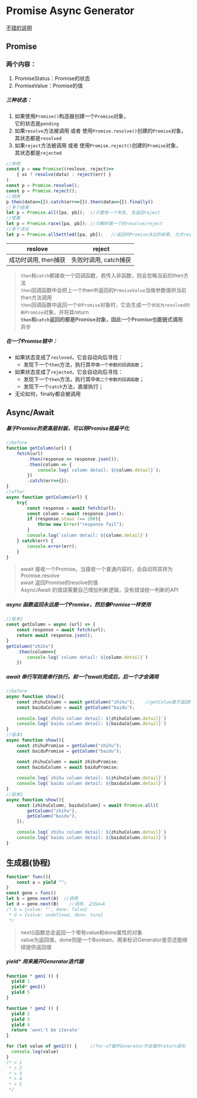 # Promise Async Generator

[不错的说明](https://advancedweb.hu/how-to-use-async-functions-with-array-map-in-javascript/)

## Promise
### 两个内容：
1. PromiseStatus：Promise的状态
2. PromiseValue：Promise的值

##### 三种状态：
1. 如果使用`Promise()`构造器创建一个`Promise`对象，<br/>它的状态是`pending`
2. 如果`resolve`方法被调用 或者 使用`Promise.resolve()`创建的`Promise`对象，<br/>其状态都是`resolved`
3. 如果`reject`方法被调用 或者 使用`Promise.reject()`创建的`Promise`对象，<br/>其状态都是`rejected`
```js
//声明
const p = new Promise((reslove, reject)=>
    { xx ? resolve(data) : reject(err) }
)
const p = Promise.resolve();
const p = Promise.reject();
//调用
p.then(data=>{}).catch(err=>{}).then(data=>{}).finally()
//多个结束
let p = Promise.all([pa, pb]);  //只要有一个失败, 及返回reject
//竞赛
let p = Promise.race([pa, pb]); //只解析第一个的resolve/reject
//多个决议
let p = Promise.allSettled([pa, pb]);   //返回的Promise决议的结果, 允许resolve/reject混杂
```
|       reslove        |        reject         |
| :------------------: | :-------------------: |
| 成功时调用, then捕获 | 失败时调用, catch捕获 |

> `then`和`catch`都接收一个回调函数，若传入非函数，则会忽略当前的then方法<br/>
> `then`回调函数中会把上一个then中返回的`PrmoiseValue`当做参数值供当前then方法调用<br/>
> `then`回调函数中返回一个`非Promise`对象时，它会生成一个`状态为resolved的新Promise`对象，并将其return<br/>
> **`then`和`catch`返回的都是Promise对象，因此一个Promise也能链式调用**<br/>
> 异步

##### 在一个Promise链中：
* 如果状态变成了`resloved`，它会自动向后寻找：
    + 发现下一个`then`方法，执行其中`第一个参数的回调函数`；
* 如果状态变成了`rejected`，它会自动向后寻找：
    + 发现下一个`then`方法，执行其中`第二个参数的回调函数`；
    + 发现下一个`catch`方法，直接执行；
* 无论如何，finally都会被调用

## Async/Await
##### 基于Promise的更高层封装，可以将Promise链扁平化
```js
//before
function getColumn(url) {
    fetch(url)
        .then(response => response.json());
        .then(column => {
            console.log(`column detail: ${column.detail}`);
        })
        .catch(err=>{});
}
//after
async function getColumn(url) {
    try{
        const response = await fetch(url);
        const column = await response.json();
        if (response.staus !== 200){
            throw new Error("response fail");
        }
        console.log(`column detail: ${column.detail}`)
    } catch(err) {
        console.error(err);
    }
}
```
> await 接收一个Promise。当接收一个普通内容时，会自动将其转为Promise.resolve<br/>
> await 返回Promise的resolve的值<br/>
> Async/Await 的错误需要自己增加判断逻辑，没有错误统一判断的API<br/>

##### async 函数返回永远是一个Promise，然后像Promise一样使用
```js
//版本2
const getColumn = async (url) => {
    const response = await fetch(url);
    return await response.json();
}
getColumn("zhihu")
    .then(column=>{
        console.log(`column detail: ${column.detail}`)
    })
```
##### await 串行写则是串行执行。前一个await完成后，后一个才会调用
```js
//before
async function show(){
    const zhihuColumn = await getColumn("zhihu");    //getColum基于返回Promise的，下同
    const baiduColumn = await getColumn("baidu");
    
    console.log(`zhihu column detail: ${zhihuColumn.detail}`)
    console.log(`baidu column detail: ${baiduColumn.detail}`)
}
//版本1
async function show(){
    const zhihuPromise = getColumn("zhihu");
    const baiduPromise = getColumn("baidu");

    const zhihuColumn = await zhihuPromise;
    const baiduColumn = await baiduPromise;
    
    console.log(`zhihu column detail: ${zhihuColumn.detail}`)
    console.log(`baidu column detail: ${baiduColumn.detail}`)
}
//版本2
async function show(){
    const [zhihuColumn, baiduColumn] = await Promise.all([
        getColumn("zhihu"),
        getColumn("baidu"),
    ]);

    console.log(`zhihu column detail: ${zhihuColumn.detail}`)
    console.log(`baidu column detail: ${baiduColumn.detail}`)
}
```
## 生成器(协程)
```js
function* func(){
    const a = yield ""; 
}
const gene = func()
let b = gene.next(A)  //调用
let d = gene.next(B)    //调用. 之后a=A
/* b = {value: "", done: false}
 * d = {value: undefined, done: ture}
 */
```
> next()函数总会返回一个带有value和done属性的对象<br/>
> value为返回值，done则是一个Boolean，用来标识Generator是否还能继续提供返回值

##### yield* 用来展开Generator迭代器
```js
function * gen1 () {
  yield 1
  yield* gen2()
  yield 5
}

function * gen2 () {
  yield 2
  yield 3
  yield 4
  return 'won\'t be iterate'
}

for (let value of gen1()) {     //for-of循环Generator不会循环return语句
  console.log(value)
}
/* > 1
 * > 2
 * > 3
 * > 4
 * > 5
 */
```
